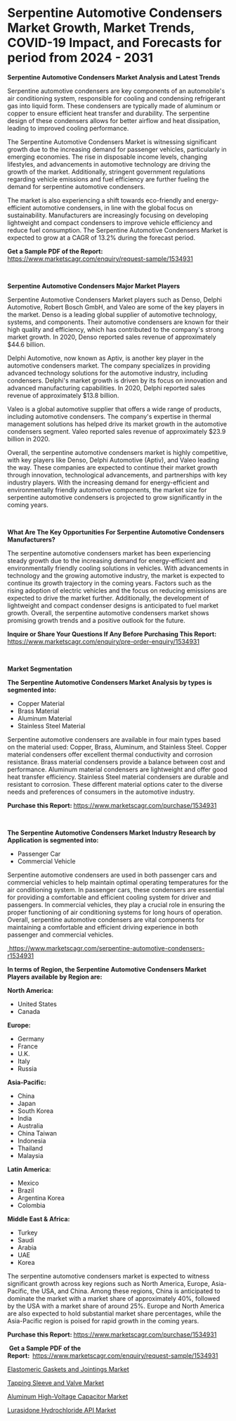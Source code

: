 <p><h1>Serpentine Automotive Condensers Market Growth, Market Trends, COVID-19 Impact, and Forecasts for period from 2024 - 2031</h1></p><p><strong>Serpentine Automotive Condensers Market Analysis and Latest Trends</strong></p>
<p><p>Serpentine automotive condensers are key components of an automobile's air conditioning system, responsible for cooling and condensing refrigerant gas into liquid form. These condensers are typically made of aluminum or copper to ensure efficient heat transfer and durability. The serpentine design of these condensers allows for better airflow and heat dissipation, leading to improved cooling performance.</p><p>The Serpentine Automotive Condensers Market is witnessing significant growth due to the increasing demand for passenger vehicles, particularly in emerging economies. The rise in disposable income levels, changing lifestyles, and advancements in automotive technology are driving the growth of the market. Additionally, stringent government regulations regarding vehicle emissions and fuel efficiency are further fueling the demand for serpentine automotive condensers.</p><p>The market is also experiencing a shift towards eco-friendly and energy-efficient automotive condensers, in line with the global focus on sustainability. Manufacturers are increasingly focusing on developing lightweight and compact condensers to improve vehicle efficiency and reduce fuel consumption. The Serpentine Automotive Condensers Market is expected to grow at a CAGR of 13.2% during the forecast period.</p></p>
<p><strong>Get a Sample PDF of the Report:&nbsp;</strong> <a href="https://www.marketscagr.com/enquiry/request-sample/1534931">https://www.marketscagr.com/enquiry/request-sample/1534931</a></p>
<p>&nbsp;</p>
<p><strong>Serpentine Automotive Condensers Major Market Players</strong></p>
<p><p>Serpentine Automotive Condensers Market players such as Denso, Delphi Automotive, Robert Bosch GmbH, and Valeo are some of the key players in the market. Denso is a leading global supplier of automotive technology, systems, and components. Their automotive condensers are known for their high quality and efficiency, which has contributed to the company's strong market growth. In 2020, Denso reported sales revenue of approximately $44.6 billion.</p><p>Delphi Automotive, now known as Aptiv, is another key player in the automotive condensers market. The company specializes in providing advanced technology solutions for the automotive industry, including condensers. Delphi's market growth is driven by its focus on innovation and advanced manufacturing capabilities. In 2020, Delphi reported sales revenue of approximately $13.8 billion.</p><p>Valeo is a global automotive supplier that offers a wide range of products, including automotive condensers. The company's expertise in thermal management solutions has helped drive its market growth in the automotive condensers segment. Valeo reported sales revenue of approximately $23.9 billion in 2020.</p><p>Overall, the serpentine automotive condensers market is highly competitive, with key players like Denso, Delphi Automotive (Aptiv), and Valeo leading the way. These companies are expected to continue their market growth through innovation, technological advancements, and partnerships with key industry players. With the increasing demand for energy-efficient and environmentally friendly automotive components, the market size for serpentine automotive condensers is projected to grow significantly in the coming years.</p></p>
<p>&nbsp;</p>
<p><strong>What Are The Key Opportunities For Serpentine Automotive Condensers Manufacturers?</strong></p>
<p><p>The serpentine automotive condensers market has been experiencing steady growth due to the increasing demand for energy-efficient and environmentally friendly cooling solutions in vehicles. With advancements in technology and the growing automotive industry, the market is expected to continue its growth trajectory in the coming years. Factors such as the rising adoption of electric vehicles and the focus on reducing emissions are expected to drive the market further. Additionally, the development of lightweight and compact condenser designs is anticipated to fuel market growth. Overall, the serpentine automotive condensers market shows promising growth trends and a positive outlook for the future.</p></p>
<p><strong>Inquire or Share Your Questions If Any Before Purchasing This Report:</strong> <a href="https://www.marketscagr.com/enquiry/pre-order-enquiry/1534931">https://www.marketscagr.com/enquiry/pre-order-enquiry/1534931</a></p>
<p>&nbsp;</p>
<p><strong>Market Segmentation</strong></p>
<p><strong>The Serpentine Automotive Condensers Market Analysis by types is segmented into:</strong></p>
<p><ul><li>Copper Material</li><li>Brass Material</li><li>Aluminum Material</li><li>Stainless Steel Material</li></ul></p>
<p><p>Serpentine automotive condensers are available in four main types based on the material used: Copper, Brass, Aluminum, and Stainless Steel. Copper material condensers offer excellent thermal conductivity and corrosion resistance. Brass material condensers provide a balance between cost and performance. Aluminum material condensers are lightweight and offer good heat transfer efficiency. Stainless Steel material condensers are durable and resistant to corrosion. These different material options cater to the diverse needs and preferences of consumers in the automotive industry.</p></p>
<p><strong>Purchase this Report:&nbsp;</strong><a href="https://www.marketscagr.com/purchase/1534931">https://www.marketscagr.com/purchase/1534931</a></p>
<p>&nbsp;</p>
<p><strong>The Serpentine Automotive Condensers Market Industry Research by Application is segmented into:</strong></p>
<p><ul><li>Passenger Car</li><li>Commercial Vehicle</li></ul></p>
<p><p>Serpentine automotive condensers are used in both passenger cars and commercial vehicles to help maintain optimal operating temperatures for the air conditioning system. In passenger cars, these condensers are essential for providing a comfortable and efficient cooling system for driver and passengers. In commercial vehicles, they play a crucial role in ensuring the proper functioning of air conditioning systems for long hours of operation. Overall, serpentine automotive condensers are vital components for maintaining a comfortable and efficient driving experience in both passenger and commercial vehicles.</p></p>
<p><a href="https://www.marketscagr.com/serpentine-automotive-condensers-r1534931">&nbsp;https://www.marketscagr.com/serpentine-automotive-condensers-r1534931</a></p>
<p><strong>In terms of Region, the Serpentine Automotive Condensers Market Players available by Region are:</strong></p>
<p>
    <p> <strong> North America: </strong>
        <ul>
            <li>United States</li>
            <li>Canada</li>
        </ul>
        </p> 
    <p> <strong> Europe: </strong>
        <ul>
            <li>Germany</li>
            <li>France</li>
            <li>U.K.</li>
            <li>Italy</li>
            <li>Russia</li>
        </ul>
        </p> 
    <p> <strong> Asia-Pacific: </strong>
        <ul>
            <li>China</li>
            <li>Japan</li>
            <li>South Korea</li>
            <li>India</li>
            <li>Australia</li>
            <li>China Taiwan</li>
            <li>Indonesia</li>
            <li>Thailand</li>
            <li>Malaysia</li>
        </ul>
        </p> 
    <p> <strong> Latin America: </strong>
        <ul>
            <li>Mexico</li>
            <li>Brazil</li>
            <li>Argentina Korea</li>
            <li>Colombia</li>
        </ul>
        </p> 
    <p> <strong> Middle East & Africa: </strong>
        <ul>
            <li>Turkey</li>
            <li>Saudi</li>
            <li>Arabia</li>
            <li>UAE</li>
            <li>Korea</li>
        </ul>
    </p>
    </p>
<p><p>The serpentine automotive condensers market is expected to witness significant growth across key regions such as North America, Europe, Asia-Pacific, the USA, and China. Among these regions, China is anticipated to dominate the market with a market share of approximately 40%, followed by the USA with a market share of around 25%. Europe and North America are also expected to hold substantial market share percentages, while the Asia-Pacific region is poised for rapid growth in the coming years.</p></p>
<p><strong>Purchase this Report: </strong><a href="https://www.marketscagr.com/purchase/1534931">https://www.marketscagr.com/purchase/1534931</a></p>
<p>&nbsp;<strong>Get a Sample PDF of the Report:&nbsp;&nbsp;</strong><a href="https://www.marketscagr.com/enquiry/request-sample/1534931">https://www.marketscagr.com/enquiry/request-sample/1534931</a></p>
<p><strong></strong></p>
<p><p><a href="https://github.com/ralphyjames/Market-Research-Report-List-1/blob/main/elastomeric-gaskets-and-jointings-market.md">Elastomeric Gaskets and Jointings Market</a></p><p><a href="https://github.com/sakatikimasho/Market-Research-Report-List-1/blob/main/tapping-sleeve-and-valve-market.md">Tapping Sleeve and Valve Market</a></p><p><a href="https://medium.com/@diegomoen/global-aluminum-high-voltage-capacitor-market-analysis-trends-forecasts-and-growth-opportunities-edb4c65c588d">Aluminum High-Voltage Capacitor Market</a></p><p><a href="https://medium.com/@amandaexton567/global-lurasidone-hydrochloride-api-market-opportunities-and-forecast-for-period-from-2024-to-2031-fd2c76691b73">Lurasidone Hydrochloride API Market</a></p></p>